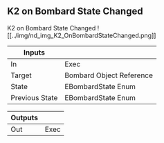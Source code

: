 ## K2 on Bombard State Changed
K2 on Bombard State Changed
![[../img/nd_img_K2_OnBombardStateChanged.png]]

|Inputs||
|--|--|
| In | Exec |
| Target | Bombard Object Reference |
| State | EBombardState Enum |
| Previous State | EBombardState Enum |

|Outputs||
|--|--|
| Out | Exec |
